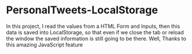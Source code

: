 # PersonalTweets-LocalStorage

In this project, I read the values from a HTML Form  and Inputs, then this data is saved into LocalStorage, so that even if we close the tab or reload the window the saved information is still going to be there.
Well, Thanks to this amazing JavaScript feature
